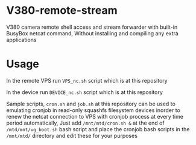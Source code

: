 # V380-remote-stream
V380 camera remote shell access and stream forwarder with built-in BusyBox netcat command, Without installing and compiling any extra applications 

# Usage

In the remote VPS run `VPS_nc.sh` script which is at this repository 


In the device run `DEVICE_nc.sh` script which is at this repository 


Sample scripts, `cron.sh` and `job.sh` at this repository can be used to emulating cronjob in read-only squashfs filesystem devices inorder to renew the netcat connection to VPS with cronjob process at every time period automatically, Just add `/mnt/mtd/cron.sh &` at the end of `/mtd/mnt/vg_boot.sh` bash script and place the cronjob bash scripts in the `/mnt/mtd/` directory and edit these for your purposes 
